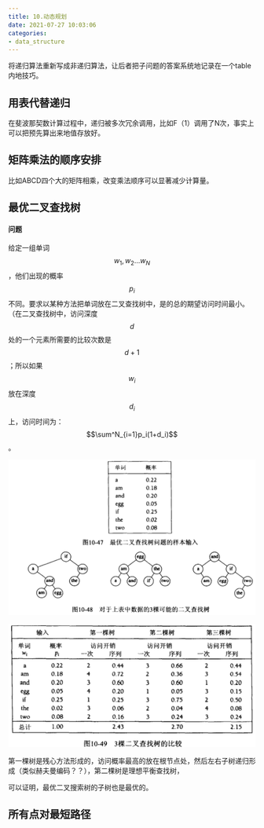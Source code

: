 ```yaml
---
title: 10.动态规划
date: 2021-07-27 10:03:06
categories:
- data_structure
---
```



将递归算法重新写成非递归算法，让后者把子问题的答案系统地记录在一个table内地技巧。

## 用表代替递归
在斐波那契数计算过程中，递归被多次冗余调用，比如F（1）调用了N次，事实上可以把预先算出来地值存放好。

## 矩阵乘法的顺序安排
比如ABCD四个大的矩阵相乘，改变乘法顺序可以显著减少计算量。

## 最优二叉查找树
#### 问题
给定一组单词$$w_1,w_2...w_N$$，他们出现的概率$$p_i$$不同。要求以某种方法把单词放在二叉查找树中，是的总的期望访问时间最小。（在二叉查找树中，访问深度$$d$$处的一个元素所需要的比较次数是$$d+1$$；所以如果$$w_i$$放在深度$$d_i$$上，访问时间为：$$\sum^N_{i=1}p_i(1+d_i)$$。  

![1578914692252](../imags/1578914692252.png)

![1578914542816](../imags/1578914542816.png)

第一棵树是残心方法形成的，访问概率最高的放在根节点处，然后左右子树递归形成（类似赫夫曼编码？？），第二棵树是理想平衡查找树，  

可以证明，最优二叉搜索树的子树也是最优的。

## 所有点对最短路径